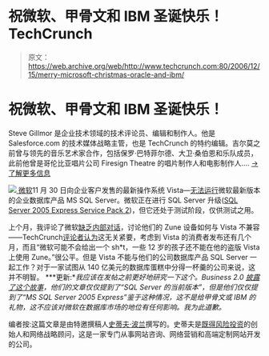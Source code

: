 # 祝微软、甲骨文和 IBM 圣诞快乐！TechCrunch

> 原文：<https://web.archive.org/web/http://www.techcrunch.com:80/2006/12/15/merry-microsoft-christmas-oracle-and-ibm/>

# 祝微软、甲骨文和 IBM 圣诞快乐！

Steve Gillmor 是企业技术领域的技术评论员、编辑和制作人。他是 Salesforce.com 的技术媒体战略主管，也是 TechCrunch 的特约编辑。吉尔莫之前曾与领先的音乐艺术家合作，包括保罗·巴特菲尔德、大卫·桑伯恩和乐队成员，此前他曾是哥伦比亚唱片公司 Firesign Theatre 的唱片制作人和电影制作人.... [→了解更多信息](/web/20120803013804/http://techcrunch.com/author/steve-gillmor/)

[![](img/f0b982a2e317a3825be42a2499c5d063.png) ](https://web.archive.org/web/20120803013804/http://www.microsoft.com/) [微软](https://web.archive.org/web/20120803013804/http://www.microsoft.com/)11 月 30 日向企业客户发售的最新操作系统 Vista—[无法运行](https://web.archive.org/web/20120803013804/http://money.cnn.com/2006/12/14/magazines/business2/microsoft_vista.biz2/index.htm)微软最新版本的企业数据库产品 MS SQL Server。微软正在进行 SQL Server 升级([SQL Server 2005 Express Service Pack 2](https://web.archive.org/web/20120803013804/http://www.microsoft.com/sql/ctp.mspx))，但它还处于测试阶段，仅供测试之用。

上个月，我评论了微软[缺乏内部对话](https://web.archive.org/web/20120803013804/http://www.techcrunch.com/2006/11/15/lack-of-internal-talks-at-microsoft-google/)，讨论他们的 Zune 设备如何与 Vista 不兼容——TechCrunch[评论者认为](https://web.archive.org/web/20120803013804/http://www.techcrunch.com/2006/11/15/lack-of-internal-talks-at-microsoft-google/#comment-395017)这无关紧要，考虑到 Vista 的消费者发布还有几个月，而且“微软可能不会给出一个 sh*t，一些 12 岁的孩子还不能在他的盗版 Vista 上使用 Zune。”很公平。但是 Vista 不能与他们的公司数据库产品 SQL Server 一起工作？对于一家试图从 140 亿美元的数据库蛋糕中分得一杯羹的公司来说，这并不明智。
 ***更新:**我应该在发帖之前更好地研究一下这个。Business 2.0 [披露了这个故事](https://web.archive.org/web/20120803013804/http://money.cnn.com/2006/12/14/magazines/business2/microsoft_vista.biz2/index.htm)，他们的文章仅仅提到了“SQL Server 的当前版本”，但是他们仅仅提到了“MS SQL Server 2005 Express”鉴于这种情况，这不是给甲骨文或 IBM 的礼物，这不应该对微软在数据库市场的地位有任何影响。我为此道歉。*

编者按:这篇文章是由特邀撰稿人[史蒂夫·波兰](https://web.archive.org/web/20120803013804/http://www.mybloglog.com/buzz/members/vestedventures/)撰写的。史蒂夫是[既得风险投资](https://web.archive.org/web/20120803013804/http://www.vestedventures.com/)的创始人和网络战略顾问，这是一家专门从事网站咨询、网络营销和高端定制网站开发的公司。